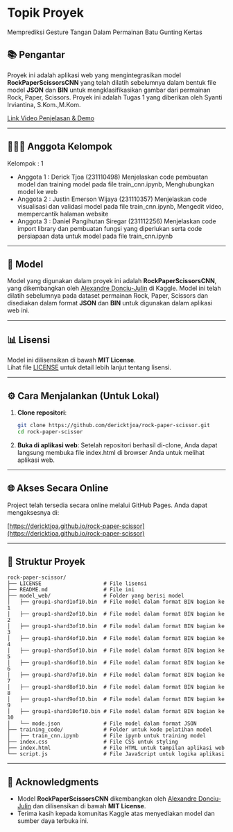 # Topik Proyek

Memprediksi Gesture Tangan Dalam Permainan Batu Gunting Kertas


## 📚 Pengantar

Proyek ini adalah aplikasi web yang mengintegrasikan model **RockPaperScissorsCNN** yang telah dilatih sebelumnya dalam bentuk file model **JSON** dan **BIN** untuk mengklasifikasikan gambar dari permainan Rock, Paper, Scissors. Proyek ini adalah Tugas 1 yang diberikan oleh Syanti Irviantina, S.Kom.,M.Kom.

[Link Video Penjelasan & Demo](https://mikroskilacid-my.sharepoint.com/:f:/g/personal/derick_tjoa_students_mikroskil_ac_id/EgmoxHhm9LJLuBKJYhJfUSgBHTCEtoQWFbHQKGdaJ63WCw?e=dru44c)

---

## 🧑‍🤝‍🧑 Anggota Kelompok

Kelompok : 1

- Anggota 1 : Derick Tjoa (231110498)
  Menjelaskan code pembuatan model dan training model pada file train_cnn.ipynb, Menghubungkan model ke web
- Anggota 2 : Justin Emerson Wijaya (231110357)
  Menjelaskan code visualisasi dan validasi model pada file train_cnn.ipynb, Mengedit video, mempercantik halaman website
- Anggota 3 : Daniel Pangihutan Siregar (231112256)
  Menjelaskan code import library dan pembuatan fungsi yang diperlukan serta code persiapaan data untuk model pada file train_cnn.ipynb

---

## 🚀 Model

Model yang digunakan dalam proyek ini adalah **RockPaperScissorsCNN**, yang dikembangkan oleh [Alexandre Donciu-Julin](https://www.kaggle.com/models/alexandredj/rockpaperscissorscnn) di Kaggle. Model ini telah dilatih sebelumnya pada dataset permainan Rock, Paper, Scissors dan disediakan dalam format **JSON** dan **BIN** untuk digunakan dalam aplikasi web ini.

---

## 📊 Lisensi

Model ini dilisensikan di bawah **MIT License**.  
Lihat file [LICENSE](./LICENSE) untuk detail lebih lanjut tentang lisensi.

---

## ⚙️ Cara Menjalankan (Untuk Lokal)

1. **Clone repositori**:

   ```bash
   git clone https://github.com/dericktjoa/rock-paper-scissor.git
   cd rock-paper-scissor
   ```

2. **Buka di aplikasi web**:
   Setelah repositori berhasil di-clone, Anda dapat langsung membuka file index.html di browser Anda untuk melihat aplikasi web.

---

## 🌐 Akses Secara Online

Project telah tersedia secara online melalui GitHub Pages. Anda dapat mengaksesnya di:

[https://dericktjoa.github.io/rock-paper-scissor](https://dericktjoa.github.io/rock-paper-scissor)

---

## 📄 Struktur Proyek

```
rock-paper-scissor/
├── LICENSE                    # File lisensi
├── README.md                  # File ini
├── model_web/                 # Folder yang berisi model
│   ├── group1-shard1of10.bin  # File model dalam format BIN bagian ke 1
│   ├── group1-shard2of10.bin  # File model dalam format BIN bagian ke 2
│   ├── group1-shard3of10.bin  # File model dalam format BIN bagian ke 3
│   ├── group1-shard4of10.bin  # File model dalam format BIN bagian ke 4
│   ├── group1-shard5of10.bin  # File model dalam format BIN bagian ke 5
│   ├── group1-shard6of10.bin  # File model dalam format BIN bagian ke 6
│   ├── group1-shard7of10.bin  # File model dalam format BIN bagian ke 7
│   ├── group1-shard8of10.bin  # File model dalam format BIN bagian ke 8
│   ├── group1-shard9of10.bin  # File model dalam format BIN bagian ke 9
│   ├── group1-shard10of10.bin # File model dalam format BIN bagian ke 10
│   └── mode.json              # File model dalam format JSON
├── training_code/             # Folder untuk kode pelatihan model
│   ├── train_cnn.ipynb        # File ipynb untuk training model
├── index.css                  # File CSS untuk styling
├── index.html                 # File HTML untuk tampilan aplikasi web
└── script.js                  # File JavaScript untuk logika aplikasi
```

---

## 🙏 Acknowledgments

- Model **RockPaperScissorsCNN** dikembangkan oleh [Alexandre Donciu-Julin](https://www.kaggle.com/models/alexandredj/rockpaperscissorscnn) dan dilisensikan di bawah **MIT License**.
- Terima kasih kepada komunitas Kaggle atas menyediakan model dan sumber daya terbuka ini.

